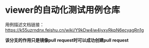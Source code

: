 # viewer的自动化测试用例仓库
用例描述文档链接：https://k55uzrndnx.feishu.cn/wiki/Y9kDw4iw4iyxyRkpN6ecyagRn1g

**该分支的作用只是镜像pull request时可以成功创建pull request**
